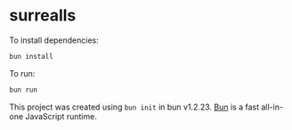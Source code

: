 # surrealls

To install dependencies:

```bash
bun install
```

To run:

```bash
bun run 
```

This project was created using `bun init` in bun v1.2.23. [Bun](https://bun.com) is a fast all-in-one JavaScript runtime.
